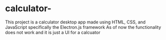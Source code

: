 # calculator-
This project is a calculator desktop app made using HTML, CSS, and JavaScript specifically the Electron.js framework
As of now the functionality does not work and it is just a UI for a calcuator
